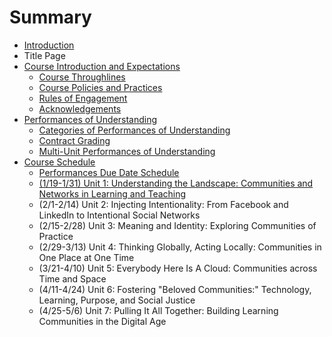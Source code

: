 # Summary

* [Introduction](README.md)
* Title Page
* [Course Introduction and Expectations](course_introduction_and_expectations.md)
   * [Course Throughlines](course_throughlines.md)
   * [Course Policies and Practices](course_policies_and_practices.md)
   * [Rules of Engagement](rules_of_engagement.md)
   * [Acknowledgements](acknowledgements.md)
* [Performances of Understanding](performances_of_understanding.md)
   * [Categories of Performances of Understanding](categories_of_performances_of_understanding.md)
   * [Contract Grading](contract_grading.md)
   * [Multi-Unit Performances of Understanding](multi-unit_performances_of_understanding.md)
* [Course Schedule](course_schedule.md)
   * [Performances Due Date Schedule](performances_due_date_schedule.md)
   * [(1/19-1/31) Unit 1: Understanding the Landscape: Communities and Networks in Learning and Teaching](unit_1.md)
   * (2/1-2/14) Unit 2: Injecting Intentionality: From Facebook and LinkedIn to Intentional Social Networks
   * (2/15-2/28) Unit 3: Meaning and Identity: Exploring Communities of Practice
   * (2/29-3/13) Unit 4: Thinking Globally, Acting Locally: Communities in One Place at One Time
   * (3/21-4/10) Unit 5: Everybody Here Is A Cloud: Communities across Time and Space
   * (4/11-4/24) Unit 6: Fostering "Beloved Communities:" Technology, Learning, Purpose, and Social Justice
   * (4/25-5/6) Unit 7: Pulling It All Together: Building Learning Communities in the Digital Age

